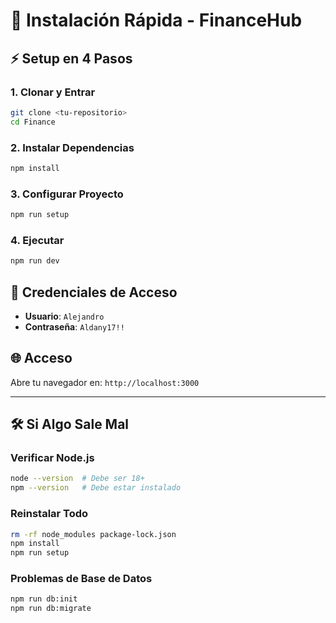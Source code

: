 # 🚀 Instalación Rápida - FinanceHub

## ⚡ Setup en 4 Pasos

### 1. Clonar y Entrar

```bash
git clone <tu-repositorio>
cd Finance
```

### 2. Instalar Dependencias

```bash
npm install
```

### 3. Configurar Proyecto

```bash
npm run setup
```

### 4. Ejecutar

```bash
npm run dev
```

## 🔑 Credenciales de Acceso

- **Usuario**: `Alejandro`
- **Contraseña**: `Aldany17!!`

## 🌐 Acceso

Abre tu navegador en: `http://localhost:3000`

---

## 🛠️ Si Algo Sale Mal

### Verificar Node.js

```bash
node --version  # Debe ser 18+
npm --version   # Debe estar instalado
```

### Reinstalar Todo

```bash
rm -rf node_modules package-lock.json
npm install
npm run setup
```

### Problemas de Base de Datos

```bash
npm run db:init
npm run db:migrate
```
